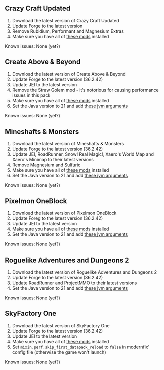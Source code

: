 ## Crazy Craft Updated

1. Download the latest version of Crazy Craft Updated
2. Update Forge to the latest version
3. Remove Rubidium, Performant and Magnesium Extras
4. Make sure you have all of [these mods](https://github.com/Radk6/MC-Optimization-Guide/blob/main/mods-n-stuff/1.16.5.md) installed

Known issues: None (yet?)

## Create Above & Beyond

1. Download the latest version of Create Above & Beyond
2. Update Forge to the latest version (36.2.42)
3. Update JEI to the latest version
4. Remove the Straw Golem mod - it's notorious for causing performance issues in this pack
5. Make sure you have all of [these mods](https://github.com/Radk6/MC-Optimization-Guide/blob/main/mods-n-stuff/1.16.5.md) installed
6. Set the Java version to 21 and add [these jvm arguments](https://github.com/embeddedt/ModernFix/wiki/1.16---required-arguments-for-Java-17)

Known issues: None (yet?)

## Mineshafts & Monsters

1. Download the latest version of Mineshafts & Monsters
2. Update Forge to the latest version (36.2.42)
3. Update JEI, RoadRunner, Snow! Real Magic!, Xaero's World Map and Xaero's Minimap to their latest versions
4. Remove Magnesium and Sulfuric
5. Make sure you have all of [these mods](https://github.com/Radk6/MC-Optimization-Guide/blob/main/mods-n-stuff/1.16.5.md) installed
6. Set the Java version to 21 and add [these jvm arguments](https://github.com/embeddedt/ModernFix/wiki/1.16---required-arguments-for-Java-17)

Known issues: None (yet?)

## Pixelmon OneBlock

1. Download the latest version of Pixelmon OneBlock
2. Update Foreg to the latest version (36.2.42)
3. Update JEI to the latest version
4. Make sure you have all of [these mods](https://github.com/Radk6/MC-Optimization-Guide/blob/main/mods-n-stuff/1.16.5.md) installed
5. Set the Java version to 21 and add [these jvm arguments](https://github.com/embeddedt/ModernFix/wiki/1.16---required-arguments-for-Java-17)

Known issues: None (yet?)

## Roguelike Adventures and Dungeons 2

1. Download the latest version of Roguelike Adventures and Dungeons 2
2. Update Forge to the latest version (36.2.42)
3. Update RoadRunner and ProjectMMO to their latest versions
4. Set the Java version to 21 and add [these jvm arguments](https://github.com/embeddedt/ModernFix/wiki/1.16---required-arguments-for-Java-17)

Known issues: None (yet?)

## SkyFactory One

1. Download the latest version of SkyFactory One
2. Update Forge to the latest version (36.2.42)
3. Update JEI to the latest version
5. Make sure you have all of [these mods](https://github.com/Radk6/MC-Optimization-Guide/blob/main/mods-n-stuff/1.16.5.md) installed
6. Set `mixin.perf.skip_first_datapack_reload` to `false` in modernfix' config file (otherwise the game won't launch)

Known issues: None (yet?)
